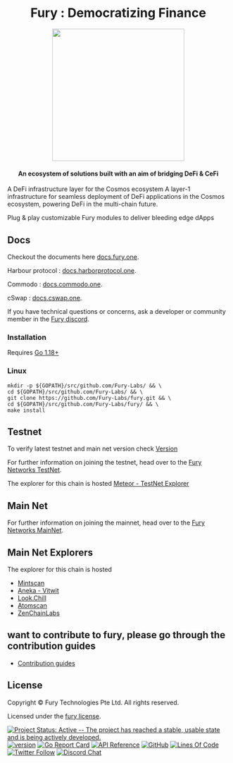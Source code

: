 <h1 align="center">Fury : Democratizing Finance </h1>

<p align="center">
  <img src="./logo.svg" width="300">
</p>

<div align="center">
<h4> An ecosystem of solutions built with an aim of bridging DeFi & CeFi </h4>
</div>

A DeFi infrastructure layer for the Cosmos ecosystem
A layer-1 infrastructure for seamless deployment of DeFi applications in the Cosmos ecosystem, powering DeFi in the multi-chain future.

Plug & play customizable Fury modules to deliver bleeding edge dApps

## Docs

Checkout the documents here [docs.fury.one](https://docs.fury.one).

Harbour protocol : [docs.harborprotocol.one](http://docs.harborprotocol.one).

Commodo : [docs.commodo.one](http://docs.commodo.one).

cSwap :  [docs.cswap.one](https://docs.cswap.one).


If you have technical questions or concerns, ask a developer or community member in the [Fury discord](https://discord.com/invite/7vjPvWKKMT).

### Installation

Requires [Go 1.18+](https://golang.org/dl/)

### Linux

```shell
mkdir -p ${GOPATH}/src/github.com/Fury-Labs/ && \
cd ${GOPATH}/src/github.com/Fury-Labs/ && \
git clone https://github.com/Fury-Labs/fury.git && \
cd ${GOPATH}/src/github.com/Fury-Labs/fury/ && \
make install
```

## Testnet

To verify latest testnet and main net version check
[Version](https://github.com/Fury-Labs/networks/blob/main/README.md)

For further information on joining the testnet, head over to the
[Fury Networks TestNet](https://github.com/Fury-Labs/networks/tree/main/testnet).

The explorer for this chain is hosted [Meteor - TestNet Explorer](https://meteor-explorer.fury.one)

## Main Net
For further information on joining the mainnet, head over to the
[Fury Networks MainNet](https://github.com/Fury-Labs/networks/tree/main/mainnet).


## Main Net Explorers
The explorer for this chain is hosted

* [Mintscan](https://www.mintscan.io/fury/)
* [Aneka - Vitwit](https://fury.aneka.io/)
* [Look.Chill](https://look.chillvalidation.com/fury)
* [Atomscan](https://atomscan.com/fury)
* [ZenChainLabs](https://fury.zenscan.io/)

## want to contribute to fury, please go through the contribution guides
* [Contribution guides](https://github.com/Fury-Labs/contribution-docs)

## License

Copyright © Fury Technologies Pte Ltd. All rights reserved.

Licensed under the [fury license](LICENSE).

[![Project Status: Active -- The project has reached a stable, usable
state and is being actively developed.](https://img.shields.io/badge/repo%20status-Active-green.svg?style=flat-square)](https://www.repostatus.org/#active)
[![version](https://img.shields.io/github/tag/Fury-Labs/fury.svg)](https://github.com/Fury-Labs/fury/releases/latest)
[![Go Report Card](https://goreportcard.com/badge/github.com/Fury-Labs/fury)](https://goreportcard.com/report/github.com/Fury-Labs/fury)
[![API Reference](https://godoc.org/github.com/Fury-Labs/fury?status.svg)](https://godoc.org/github.com/Fury-Labs/fury)
[![GitHub](https://img.shields.io/github/license/Fury-Labs/fury.svg)](https://github.com/Fury-Labs/fury/blob/development/LICENSE)
[![Lines Of Code](https://img.shields.io/tokei/lines/github/Fury-Labs/fury?style=flat-square)](https://github.com/Fury-Labs/fury)
[![Twitter Follow](https://img.shields.io/twitter/follow/FuryOfficial?label=Follow&style=social)](https://twitter.com/FuryOfficial)
[![Discord Chat](https://badgen.net/badge/icon/discord?icon=discord&label)](https://discord.com/invite/7vjPvWKKMT)
